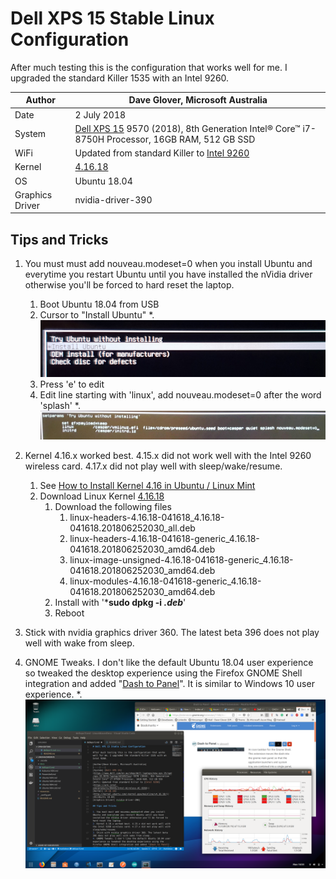 # Dell XPS 15 Stable Linux Configuration

After much testing this is the configuration that works well for me. I upgraded the standard Killer 1535 with an Intel 9260. 

|Author|Dave Glover, Microsoft Australia|
|----|---|
|Date| 2 July 2018|
|System| [Dell XPS 15](https://www.dell.com/en-au/shop/dell-laptops/new-xps-15/spd/xps-15-9570-laptop/b510521au) 9570 (2018), 8th Generation Intel® Core™ i7-8750H Processor, 16GB RAM, 512 GB SSD
|WiFi| Updated from standard Killer to [Intel 9260](https://ark.intel.com/products/99445/Intel-Wireless-AC-9260)|
|Kernel| [4.16.18](http://kernel.ubuntu.com/~kernel-ppa/mainline/v4.16.18/)|
|OS|Ubuntu 18.04|
|Graphics Driver| nvidia-driver-390|

## Tips and Tricks

1. You must must add nouveau.modeset=0 when you install Ubuntu and everytime you restart Ubuntu until you have installed the nVidia driver otherwise you'll be forced to hard reset the laptop.
    1. Boot Ubuntu 18.04 from USB
    2. Cursor to "Install Ubuntu"
    *. ![](../resources/install-ubuntu.jpg) 
    3. Press 'e' to edit
    4. Edit line starting with 'linux', add nouveau.modeset=0 after the word 'splash'
    *. ![](../resources/set-boot-options.jpg)
2. Kernel 4.16.x worked best. 4.15.x did not work well with the Intel 9260 wireless card. 4.17.x did not play well with sleep/wake/resume.
    1. See [How to Install Kernel 4.16 in Ubuntu / Linux Mint](http://ubuntuhandbook.org/index.php/2018/04/install-kernel-4-16-ubuntu-linux-mint/)
    2. Download Linux Kernel [4.16.18](http://kernel.ubuntu.com/~kernel-ppa/mainline/v4.16.18/)
        1. Download the following files
            1. linux-headers-4.16.18-041618_4.16.18-041618.201806252030_all.deb
            2. linux-headers-4.16.18-041618-generic_4.16.18-041618.201806252030_amd64.deb
            3. linux-image-unsigned-4.16.18-041618-generic_4.16.18-041618.201806252030_amd64.deb
            4.   linux-modules-4.16.18-041618-generic_4.16.18-041618.201806252030_amd64.deb
        2.   Install with '***sudo dpkg -i *.deb***'
        3.   Reboot

3. Stick with nvidia graphics driver 360. The latest beta 396 does not play well with wake from sleep.
4. GNOME Tweaks. I don't like the default Ubuntu 18.04 user experience so tweaked the desktop experience using the Firefox GNOME Shell integration and added "[Dash to Panel](https://extensions.gnome.org/extension/1160/dash-to-panel/)". It is similar to Windows 10 user experience.
    *. ![Ubuntu Desktop with Dash to Panel](../resources/ubuntu-desktop.png)
